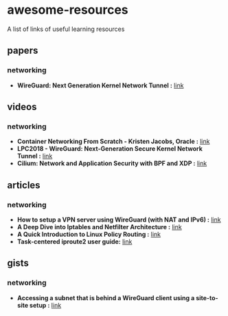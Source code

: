 # awesome-resources
A list of links of useful learning resources

## papers
### networking
- **WireGuard: Next Generation Kernel Network Tunnel :** [link](https://www.wireguard.com/papers/wireguard.pdf)

## videos
### networking
- **Container Networking From Scratch - Kristen Jacobs, Oracle :** [link](https://youtu.be/6v_BDHIgOY8)
- **LPC2018 - WireGuard: Next-Generation Secure Kernel Network Tunnel :** [link](https://youtu.be/CejbCQ5wS7Q)
- **Cilium: Network and Application Security with BPF and XDP :** [link](https://youtu.be/ilKlmTDdFgk)

## articles
### networking
- **How to setup a VPN server using WireGuard (with NAT and IPv6) :** [link](https://angristan.xyz/2019/01/how-to-setup-vpn-server-wireguard-nat-ipv6/)
- **A Deep Dive into Iptables and Netfilter Architecture :** [link](https://www.digitalocean.com/community/tutorials/a-deep-dive-into-iptables-and-netfilter-architecture)
- **A Quick Introduction to Linux Policy Routing :** [link](https://blog.scottlowe.org/2013/05/29/a-quick-introduction-to-linux-policy-routing/)
- **Task-centered iproute2 user guide:** [link](https://www.baturin.org/docs/iproute2)

## gists
### networking
- **Accessing a subnet that is behind a WireGuard client using a site-to-site setup :** [link](https://gist.github.com/insdavm/b1034635ab23b8839bf957aa406b5e39)
